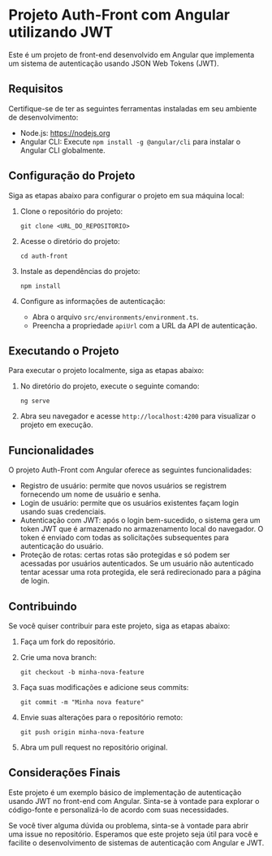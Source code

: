 # Projeto Auth-Front com Angular utilizando JWT

Este é um projeto de front-end desenvolvido em Angular que implementa um sistema de autenticação usando JSON Web Tokens (JWT).

## Requisitos

Certifique-se de ter as seguintes ferramentas instaladas em seu ambiente de desenvolvimento:

- Node.js: https://nodejs.org
- Angular CLI: Execute `npm install -g @angular/cli` para instalar o Angular CLI globalmente.

## Configuração do Projeto

Siga as etapas abaixo para configurar o projeto em sua máquina local:

1. Clone o repositório do projeto:

   ```
   git clone <URL_DO_REPOSITORIO>
   ```

2. Acesse o diretório do projeto:

   ```
   cd auth-front
   ```

3. Instale as dependências do projeto:

   ```
   npm install
   ```

4. Configure as informações de autenticação:

   - Abra o arquivo `src/environments/environment.ts`.
   - Preencha a propriedade `apiUrl` com a URL da API de autenticação.

## Executando o Projeto

Para executar o projeto localmente, siga as etapas abaixo:

1. No diretório do projeto, execute o seguinte comando:

   ```
   ng serve
   ```

2. Abra seu navegador e acesse `http://localhost:4200` para visualizar o projeto em execução.

## Funcionalidades

O projeto Auth-Front com Angular oferece as seguintes funcionalidades:

- Registro de usuário: permite que novos usuários se registrem fornecendo um nome de usuário e senha.
- Login de usuário: permite que os usuários existentes façam login usando suas credenciais.
- Autenticação com JWT: após o login bem-sucedido, o sistema gera um token JWT que é armazenado no armazenamento local do navegador. O token é enviado com todas as solicitações subsequentes para autenticação do usuário.
- Proteção de rotas: certas rotas são protegidas e só podem ser acessadas por usuários autenticados. Se um usuário não autenticado tentar acessar uma rota protegida, ele será redirecionado para a página de login.

## Contribuindo

Se você quiser contribuir para este projeto, siga as etapas abaixo:

1. Faça um fork do repositório.
2. Crie uma nova branch:

   ```
   git checkout -b minha-nova-feature
   ```

3. Faça suas modificações e adicione seus commits:

   ```
   git commit -m "Minha nova feature"
   ```

4. Envie suas alterações para o repositório remoto:

   ```
   git push origin minha-nova-feature
   ```

5. Abra um pull request no repositório original.

## Considerações Finais

Este projeto é um exemplo básico de implementação de autenticação usando JWT no front-end com Angular. Sinta-se à vontade para explorar o código-fonte e personalizá-lo de acordo com suas necessidades.

Se você tiver alguma dúvida ou problema, sinta-se à vontade para abrir uma issue no repositório. Esperamos que este projeto seja útil para você e facilite o desenvolvimento de sistemas de autenticação com Angular e JWT.
